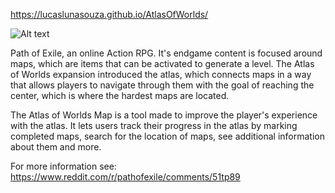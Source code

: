 https://lucaslunasouza.github.io/AtlasOfWorlds/

![Alt text](http://i.imgur.com/24JKTOV.jpg)

Path of Exile, an online Action RPG. It's endgame content is focused around maps, which are items that can be activated to generate a
level. The Atlas of Worlds expansion introduced the atlas, which connects maps in a way that allows players to navigate through them 
with the goal of reaching the center, which is where the hardest maps are located.

The Atlas of Worlds Map is a tool made to improve the player's experience with the atlas. It lets users track their progress in the 
atlas by marking completed maps, search for the location of maps, see additional information about them and more.

For more information see: https://www.reddit.com/r/pathofexile/comments/51tp89

